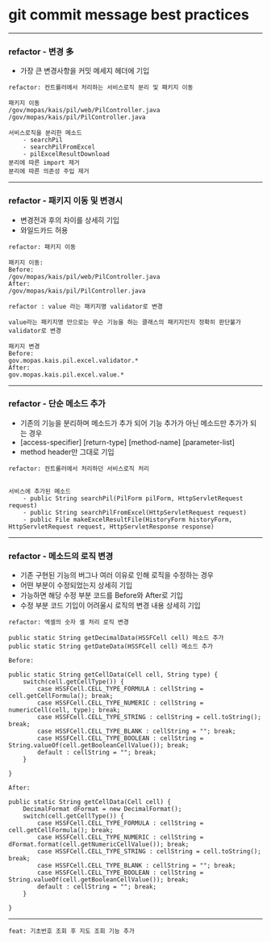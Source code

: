 # git commit message best practices

--- 

### refactor - 변경 多

- 가장 큰 변경사항을 커밋 메세지 헤더에 기입

```
refactor: 컨트롤러에서 처리하는 서비스로직 분리 및 패키지 이동

패키지 이동
/gov/mopas/kais/pil/web/PilController.java
/gov/mopas/kais/pil/PilController.java

서비스로직을 분리한 메소드
	- searchPil
	- searchPilFromExcel
	- pilExcelResultDownload
분리에 따른 import 제거
분리에 따른 의존성 주입 제거
```

---

### refactor - 패키지 이동 및 변경시

- 변경전과 후의 차이를 상세히 기입
- 와일드카드 허용

```
refactor: 패키지 이동

패키지 이동: 
Before: 
/gov/mopas/kais/pil/web/PilController.java
After:
/gov/mopas/kais/pil/PilController.java

```
```
refactor : value 라는 패키지명 validator로 변경

value라는 패키지명 만으로는 무슨 기능을 하는 클래스의 패키지인지 정확히 판단불가
validator로 변경

패키지 변경
Before:
gov.mopas.kais.pil.excel.validator.*
After:
gov.mopas.kais.pil.excel.value.*
```
---

### refactor - 단순 메소드 추가

- 기존의 기능을 분리하며 메소드가 추가 되어 기능 추가가 아닌 메소드만 추가가 되는 경우
- [access-specifier] [return-type] [method-name] [parameter-list]
- method header만 그대로 기입

```
refactor: 컨트롤러에서 처리하던 서비스로직 처리


서비스에 추가된 메소드
	- public String searchPil(PilForm pilForm, HttpServletRequest request)
	- public String searchPilFromExcel(HttpServletRequest request)
	- public File makeExcelResultFile(HistoryForm historyForm, HttpServletRequest request, HttpServletResponse response)
```

---

### refactor - 메소드의 로직 변경

- 기존 구현된 기능의 버그나 여러 이유로 인해 로직을 수정하는 경우
- 어떤 부분이 수정되었는지 상세히 기입
- 가능하면 해당 수정 부분 코드를 Before와 After로 기입
- 수정 부분 코드 기입이 어려울시 로직의 변경 내용 상세히 기입

```
refactor: 엑셀의 숫자 셀 처리 로직 변경

public static String getDecimalData(HSSFCell cell) 메소드 추가 
public static String getDateData(HSSFCell cell) 메소드 추가

Before:

public static String getCellData(Cell cell, String type) {
	switch(cell.getCellType()) {
		case HSSFCell.CELL_TYPE_FORMULA : cellString = cell.getCellFormula(); break;
		case HSSFCell.CELL_TYPE_NUMERIC : cellString = numericCell(cell, type); break;
		case HSSFCell.CELL_TYPE_STRING : cellString = cell.toString(); break;
		case HSSFCell.CELL_TYPE_BLANK : cellString = ""; break;
		case HSSFCell.CELL_TYPE_BOOLEAN : cellString = String.valueOf(cell.getBooleanCellValue()); break;
		default : cellString = ""; break;
	}

}

After: 

public static String getCellData(Cell cell) {
	DecimalFormat dFormat = new DecimalFormat();
	switch(cell.getCellType()) {
		case HSSFCell.CELL_TYPE_FORMULA : cellString = cell.getCellFormula(); break;
		case HSSFCell.CELL_TYPE_NUMERIC : cellString = dFormat.format(cell.getNumericCellValue()); break;
		case HSSFCell.CELL_TYPE_STRING : cellString = cell.toString(); break;
		case HSSFCell.CELL_TYPE_BLANK : cellString = ""; break;
		case HSSFCell.CELL_TYPE_BOOLEAN : cellString = String.valueOf(cell.getBooleanCellValue()); break;
		default : cellString = ""; break;
	}

}
```

---

```
feat: 기초번호 조회 후 지도 조회 기능 추가
```

